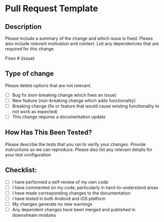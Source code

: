 # Pull Request Template

## Description

Please include a summary of the change and which issue is fixed. Please also include relevant motivation and context. List any dependencies that are required for this change.

Fixes # (issue)

## Type of change

Please delete options that are not relevant.

- [ ] Bug fix (non-breaking change which fixes an issue)
- [ ] New feature (non-breaking change which adds functionality)
- [ ] Breaking change (fix or feature that would cause existing functionality to not work as expected)
- [ ] This change requires a documentation update

## How Has This Been Tested?

Please describe the tests that you ran to verify your changes. Provide instructions so we can reproduce. Please also list any relevant details for your test configuration

## Checklist:

- [ ] I have performed a self-review of my own code
- [ ] I have commented on my code, particularly in hard-to-understand areas
- [ ] I have made corresponding changes to the documentation
- [ ] I have tested in both Android and iOS platform
- [ ] My changes generate no new warnings
- [ ] Any dependent changes have been merged and published in downstream modules
